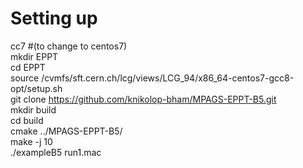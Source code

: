 # Setting up

cc7 #(to change to centos7)  
mkdir EPPT  
cd EPPT  
source /cvmfs/sft.cern.ch/lcg/views/LCG_94/x86_64-centos7-gcc8-opt/setup.sh  
git clone https://github.com/knikolop-bham/MPAGS-EPPT-B5.git  
mkdir build  
cd build  
cmake ../MPAGS-EPPT-B5/  
make -j 10  
./exampleB5 run1.mac  
